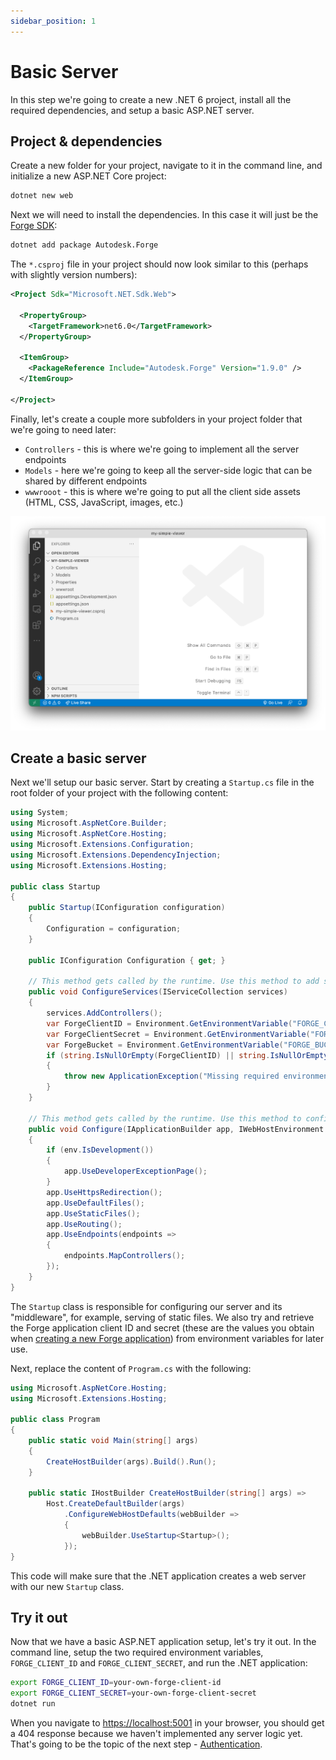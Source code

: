 ```yaml
---
sidebar_position: 1
---
```


# Basic Server

In this step we're going to create a new .NET 6 project, install all the required dependencies,
and setup a basic ASP.NET server.

## Project & dependencies

Create a new folder for your project, navigate to it in the command line, and initialize a new
ASP.NET Core project:

```bash
dotnet new web
```

Next we will need to install the dependencies. In this case it will just be the
[Forge SDK](https://www.nuget.org/packages/Autodesk.Forge):

```bash
dotnet add package Autodesk.Forge
```

The `*.csproj` file in your project should now look similar to this (perhaps with
slightly version numbers):

```xml
<Project Sdk="Microsoft.NET.Sdk.Web">

  <PropertyGroup>
    <TargetFramework>net6.0</TargetFramework>
  </PropertyGroup>

  <ItemGroup>
    <PackageReference Include="Autodesk.Forge" Version="1.9.0" />
  </ItemGroup>

</Project>

```

Finally, let's create a couple more subfolders in your project folder that we're going to need later:

- `Controllers` - this is where we're going to implement all the server endpoints
- `Models` - here we're going to keep all the server-side logic that can be shared by different endpoints
- `wwwrooot` - this is where we're going to put all the client side assets (HTML, CSS, JavaScript, images, etc.)

![Folder Structure](./folder-structure.png)

## Create a basic server

Next we'll setup our basic server. Start by creating a `Startup.cs` file in the root folder
of your project with the following content:

```csharp title="Startup.cs"
using System;
using Microsoft.AspNetCore.Builder;
using Microsoft.AspNetCore.Hosting;
using Microsoft.Extensions.Configuration;
using Microsoft.Extensions.DependencyInjection;
using Microsoft.Extensions.Hosting;

public class Startup
{
    public Startup(IConfiguration configuration)
    {
        Configuration = configuration;
    }

    public IConfiguration Configuration { get; }

    // This method gets called by the runtime. Use this method to add services to the container.
    public void ConfigureServices(IServiceCollection services)
    {
        services.AddControllers();
        var ForgeClientID = Environment.GetEnvironmentVariable("FORGE_CLIENT_ID");
        var ForgeClientSecret = Environment.GetEnvironmentVariable("FORGE_CLIENT_SECRET");
        var ForgeBucket = Environment.GetEnvironmentVariable("FORGE_BUCKET"); // Optional
        if (string.IsNullOrEmpty(ForgeClientID) || string.IsNullOrEmpty(ForgeClientSecret))
        {
            throw new ApplicationException("Missing required environment variables FORGE_CLIENT_ID or FORGE_CLIENT_SECRET.");
        }
    }

    // This method gets called by the runtime. Use this method to configure the HTTP request pipeline.
    public void Configure(IApplicationBuilder app, IWebHostEnvironment env)
    {
        if (env.IsDevelopment())
        {
            app.UseDeveloperExceptionPage();
        }
        app.UseHttpsRedirection();
        app.UseDefaultFiles();
        app.UseStaticFiles();
        app.UseRouting();
        app.UseEndpoints(endpoints =>
        {
            endpoints.MapControllers();
        });
    }
}
```

The `Startup` class is responsible for configuring our server and its "middleware", for example,
serving of static files. We also try and retrieve the Forge application client ID and secret
(these are the values you obtain when [creating a new Forge application](../../../intro#create-an-app))
from environment variables for later use.

Next, replace the content of `Program.cs` with the following:

```csharp title="Program.cs"
using Microsoft.AspNetCore.Hosting;
using Microsoft.Extensions.Hosting;

public class Program
{
    public static void Main(string[] args)
    {
        CreateHostBuilder(args).Build().Run();
    }

    public static IHostBuilder CreateHostBuilder(string[] args) =>
        Host.CreateDefaultBuilder(args)
            .ConfigureWebHostDefaults(webBuilder =>
            {
                webBuilder.UseStartup<Startup>();
            });
}
```

This code will make sure that the .NET application creates a web server with our
new `Startup` class.

## Try it out

Now that we have a basic ASP.NET application setup, let's try it out. In the command line,
setup the two required environment variables, `FORGE_CLIENT_ID` and `FORGE_CLIENT_SECRET`,
and run the .NET application:

```bash
export FORGE_CLIENT_ID=your-own-forge-client-id
export FORGE_CLIENT_SECRET=your-own-forge-client-secret
dotnet run
```

When you navigate to [https://localhost:5001](https://localhost:5001) in your browser, you should
get a 404 response because we haven't implemented any server logic yet. That's going to be the topic
of the next step - [Authentication](./auth).
